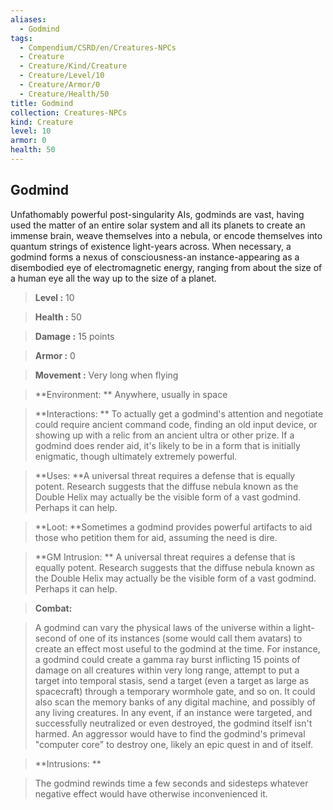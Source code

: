 ```yaml
---
aliases:
  - Godmind
tags:
  - Compendium/CSRD/en/Creatures-NPCs
  - Creature
  - Creature/Kind/Creature
  - Creature/Level/10
  - Creature/Armor/0
  - Creature/Health/50
title: Godmind
collection: Creatures-NPCs
kind: Creature
level: 10
armor: 0
health: 50
---
```

## Godmind    
Unfathomably powerful post-singularity AIs, godminds are vast, having used the matter of an entire solar system and all its planets to create an immense brain, weave themselves into a nebula, or encode themselves into quantum strings of existence light-years across. When necessary, a godmind forms a nexus of consciousness-an instance-appearing as a disembodied eye of electromagnetic energy, ranging from about the size of a human eye all the way up to the size of a planet.    
  
    
> **Level :** 10    
> **Health :** 50    
> **Damage :** 15 points    
> **Armor :** 0    
> **Movement :** Very long when flying    
> **Environment: ** Anywhere, usually in space    
> **Interactions: ** To actually get a godmind's attention and negotiate could require ancient command code, finding an old input device, or showing up with a relic from an ancient ultra or other prize. If a godmind does render aid, it's likely to be in a form that is initially enigmatic, though ultimately extremely powerful.    
> **Uses: **A universal threat requires a defense that is equally potent. Research suggests that the diffuse nebula known as the Double Helix may actually be the visible form of a vast godmind. Perhaps it can help.    
> **Loot: **Sometimes a godmind provides powerful artifacts to aid those who petition them for aid, assuming the need is dire.    
> **GM Intrusion: ** A universal threat requires a defense that is equally potent. Research suggests that the diffuse nebula known as the Double Helix may actually be the visible form of a vast godmind. Perhaps it can help.    
  
> **Combat:**   
> A godmind can vary the physical laws of the universe within a light-second of one of its instances (some would call them avatars) to create an effect most useful to the godmind at the time. For instance, a godmind could create a gamma ray burst inflicting 15 points of damage on all creatures within very long range, attempt to put a target into temporal stasis, send a target (even a target as large as spacecraft) through a temporary wormhole gate, and so on. It could also scan the memory banks of any digital machine, and possibly of any living creatures. In any event, if an instance were targeted, and successfully neutralized or even destroyed, the godmind itself isn't harmed. An aggressor would have to find the godmind's primeval "computer core" to destroy one, likely an epic quest in and of itself.    
    
  
> **Intrusions: **   
> The godmind rewinds time a few seconds and sidesteps whatever negative effect would have otherwise inconvenienced it.    
